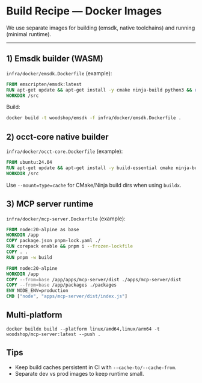 # Build Recipe — Docker Images

We use separate images for building (emsdk, native toolchains) and running (minimal runtime).

---

## 1) Emsdk builder (WASM)
`infra/docker/emsdk.Dockerfile` (example):
```dockerfile
FROM emscripten/emsdk:latest
RUN apt-get update && apt-get install -y cmake ninja-build python3 && rm -rf /var/lib/apt/lists/*
WORKDIR /src
```
Build:
```bash
docker build -t woodshop/emsdk -f infra/docker/emsdk.Dockerfile .
```

## 2) occt-core native builder
`infra/docker/occt-core.Dockerfile` (example):
```dockerfile
FROM ubuntu:24.04
RUN apt-get update && apt-get install -y build-essential cmake ninja-build
WORKDIR /src
```
Use `--mount=type=cache` for CMake/Ninja build dirs when using `buildx`.

## 3) MCP server runtime
`infra/docker/mcp-server.Dockerfile` (example):
```dockerfile
FROM node:20-alpine as base
WORKDIR /app
COPY package.json pnpm-lock.yaml ./
RUN corepack enable && pnpm i --frozen-lockfile
COPY . .
RUN pnpm -w build

FROM node:20-alpine
WORKDIR /app
COPY --from=base /app/apps/mcp-server/dist ./apps/mcp-server/dist
COPY --from=base /app/packages ./packages
ENV NODE_ENV=production
CMD ["node", "apps/mcp-server/dist/index.js"]
```

## Multi-platform
```
docker buildx build --platform linux/amd64,linux/arm64 -t woodshop/mcp-server:latest --push .
```

## Tips
- Keep build caches persistent in CI with `--cache-to/--cache-from`.
- Separate dev vs prod images to keep runtime small.
